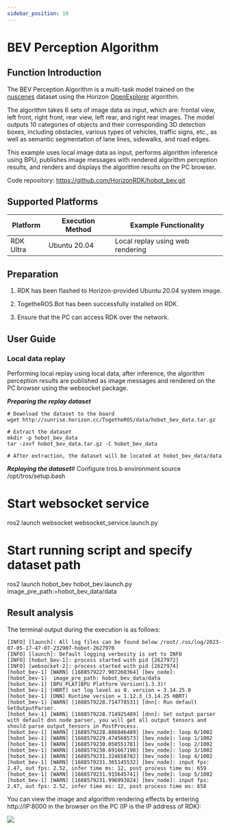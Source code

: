 ```yaml
---
sidebar_position: 10
---
```

# BEV Perception Algorithm

## Function Introduction

The BEV Perception Algorithm is a multi-task model trained on the [nuscenes](https://www.nuscenes.org/nuscenes) dataset using the Horizon [OpenExplorer](https://developer.horizon.cc/api/v1/fileData/horizon_j5_open_explorer_cn_doc/hat/source/examples/bev.html) algorithm.

The algorithm takes 6 sets of image data as input, which are: frontal view, left front, right front, rear view, left rear, and right rear images. The model outputs 10 categories of objects and their corresponding 3D detection boxes, including obstacles, various types of vehicles, traffic signs, etc., as well as semantic segmentation of lane lines, sidewalks, and road edges.

This example uses local image data as input, performs algorithm inference using BPU, publishes image messages with rendered algorithm perception results, and renders and displays the algorithm results on the PC browser.

Code repository: <https://github.com/HorizonRDK/hobot_bev.git>

## Supported Platforms

| Platform  | Execution Method | Example Functionality            |
| --------- | --------------- | ------------------------------- |
| RDK Ultra | Ubuntu 20.04    | Local replay using web rendering |

## Preparation

1. RDK has been flashed to Horizon-provided Ubuntu 20.04 system image.

2. TogetheROS.Bot has been successfully installed on RDK.

3. Ensure that the PC can access RDK over the network.

## User Guide

### Local data replay

Performing local replay using local data, after inference, the algorithm perception results are published as image messages and rendered on the PC browser using the websocket package.

***Preparing the replay dataset***

```shell
# Download the dataset to the board
wget http://sunrise.horizon.cc/TogetheROS/data/hobot_bev_data.tar.gz

# Extract the dataset
mkdir -p hobot_bev_data
tar -zxvf hobot_bev_data.tar.gz -C hobot_bev_data

# After extraction, the dataset will be located at hobot_bev_data/data
```

***Replaying the dataset***# Configure tros.b environment
source /opt/tros/setup.bash

# Start websocket service
ros2 launch websocket websocket_service.launch.py

# Start running script and specify dataset path
ros2 launch hobot_bev hobot_bev.launch.py image_pre_path:=hobot_bev_data/data

## Result analysis

The terminal output during the execution is as follows:

```text
[INFO] [launch]: All log files can be found below /root/.ros/log/2023-07-05-17-47-07-232907-hobot-2627970
[INFO] [launch]: Default logging verbosity is set to INFO
[INFO] [hobot_bev-1]: process started with pid [2627972]
[INFO] [websocket-2]: process started with pid [2627974]
[hobot_bev-1] [WARN] [1688579227.907268364] [bev_node]:
[hobot_bev-1]  image_pre_path: hobot_bev_data/data
[hobot_bev-1] [BPU_PLAT]BPU Platform Version(1.3.3)!
[hobot_bev-1] [HBRT] set log level as 0. version = 3.14.25.0
[hobot_bev-1] [DNN] Runtime version = 1.12.3_(3.14.25 HBRT)
[hobot_bev-1] [WARN] [1688579228.714778531] [dnn]: Run default SetOutputParser.
[hobot_bev-1] [WARN] [1688579228.714925489] [dnn]: Set output parser with default dnn node parser, you will get all output tensors and should parse output_tensors in PostProcess.
[hobot_bev-1] [WARN] [1688579228.886846489] [bev_node]: loop 0/1002
[hobot_bev-1] [WARN] [1688579229.474568573] [bev_node]: loop 1/1002
[hobot_bev-1] [WARN] [1688579230.058551781] [bev_node]: loop 2/1002
[hobot_bev-1] [WARN] [1688579230.691667198] [bev_node]: loop 3/1002
[hobot_bev-1] [WARN] [1688579231.324658782] [bev_node]: loop 4/1002
[hobot_bev-1] [WARN] [1688579231.365145532] [bev_node]: input fps: 2.47, out fps: 2.52, infer time ms: 12, post process time ms: 659
[hobot_bev-1] [WARN] [1688579231.915645741] [bev_node]: loop 5/1002
[hobot_bev-1] [WARN] [1688579231.996993824] [bev_node]: input fps: 2.47, out fps: 2.52, infer time ms: 12, post process time ms: 658
```

You can view the image and algorithm rendering effects by entering http://IP:8000 in the browser on the PC (IP is the IP address of RDK):

![](./image/box_adv/render_bev.jpeg)